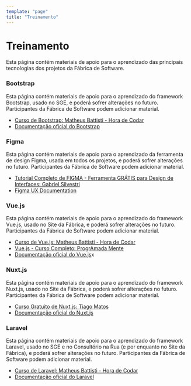 ```yaml
---
template: "page"
title: "Treinamento"
---
```


# Treinamento
Esta página contém materiais de apoio para o aprendizado das principais tecnologias dos projetos da Fábrica de Software.

### Bootstrap

Esta página contém materiais de apoio para o aprendizado do framework Bootstrap, usado no SGE, e poderá sofrer alterações no futuro. Participantes da Fábrica de Software podem adicionar material.

- [Curso de Bootstrap: Matheus Battisti - Hora de Codar](https://www.youtube.com/watch?v=SmQMZ36hJJY&list=PLnDvRpP8Bnexu5wvxogy6N49_S5Xk8Cze)
- [Documentação oficial do Bootstrap](https://getbootstrap.com.br/docs/4.1/getting-started/introduction/)


### Figma
Esta página contém materiais de apoio para o aprendizado da ferramenta de design Figma, usada em todos os projetos, e poderá sofrer alterações no futuro. Participantes da Fábrica de Software podem adicionar material.

- [Tutorial Completo de FIGMA - Ferramenta GRÁTIS para Design de Interfaces: Gabriel Silvestri](https://www.youtube.com/watch?v=vg-INqhKD5c)
- [Figma UX Documentation](https://www.figma.com/community/file/944644388375583520)


### Vue.js

Esta página contém materiais de apoio para o aprendizado do framework Vue.js, usado no Site da Fábrica, e poderá sofrer alterações no futuro. Participantes da Fábrica de Software podem adicionar material.

- [Curso de Vue.js: Matheus Battisti - Hora de Codar](https://www.youtube.com/watch?v=wsAQQioPIJs&list=PLnDvRpP8BnezDglaAvtWgQXzsOmXUuRHL)
- [Vue.js - Curso Completo: ProgrAmada Mente](https://www.youtube.com/watch?v=Rz7D51uU_gY&list=PLWNaqtzH6CWR-dykXeDD5XmMzJur9JBIh&index=1)
- [Documentação oficial do Vue.js](https://vuejs.org/guide/introduction.html)x


### Nuxt.js

Esta página contém materiais de apoio para o aprendizado do framework Nuxt.js, usado no Site da Fábrica, e poderá sofrer alterações no futuro. Participantes da Fábrica de Software podem adicionar material.

- [Curso Gratuito de Nuxt.js: Tiago Matos](https://www.youtube.com/watch?v=jw6tRUGkpmo&list=PLcoYAcR89n-oU266D5Dy6DT-H8npny_qJ)
- [Documentação oficial do Nuxt.js](https://nuxtjs.org/docs/get-started/installation)

### Laravel

Esta página contém materiais de apoio para o aprendizado do framework Laravel, usado no SGE e no Consultório na Rua (e por enquanto no Site da Fábrica), e poderá sofrer alterações no futuro. Participantes da Fábrica de Software podem adicionar material.
- [Curso de Laravel: Matheus Battisti - Hora de Codar](https://www.youtube.com/watch?v=qH7rsZBENJo&list=PLnDvRpP8BnewYKI1n2chQrrR4EYiJKbUG&index=1)
- [Documentação oficial do Laravel](https://laravel.com/)